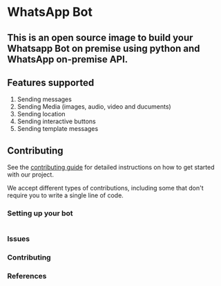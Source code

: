# WhatsApp Bot

## This is an open source image to build your Whatsapp Bot on premise using python and WhatsApp on-premise API.

## Features supported

1. Sending messages
2. Sending Media (images, audio, video and ducuments)
3. Sending location
4. Sending interactive buttons
5. Sending template messages

## Contributing

See the [contributing guide]() for detailed instructions on how to get started with our project.

We accept different types of contributions, including some that don't require you to write a single line of code.



### Setting up your bot

```
```
### Issues



### Contributing

### References



